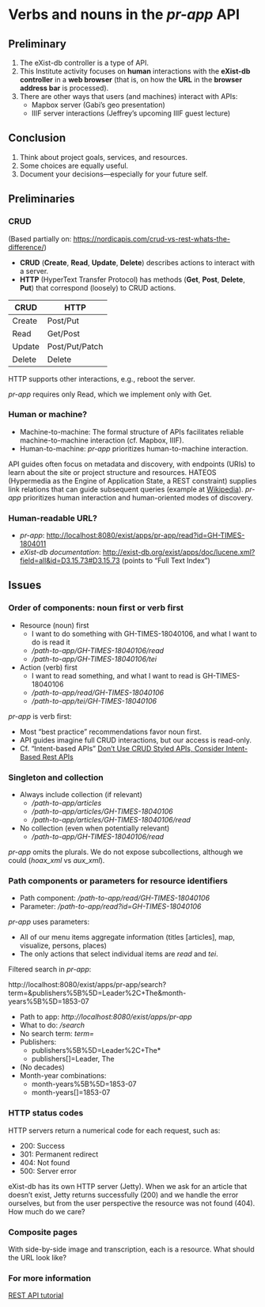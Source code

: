 # Verbs and nouns in the *pr-app* API

## Preliminary

1. The eXist-db controller is a type of API.
2. This Institute activity focuses on **human** interactions with the **eXist-db controller** in a **web browser** (that is, on how the **URL** in the **browser address bar** is processed). 
3. There are other ways that users (and machines) interact with APIs:
    * Mapbox server (Gabi’s geo presentation)
    * IIIF server interactions (Jeffrey’s upcoming IIIF guest lecture) 

## Conclusion

1. Think about project goals, services, and resources.
2. Some choices are equally useful.
3. Document your decisions—especially for your future self.

## Preliminaries

### CRUD

(Based partially on: <https://nordicapis.com/crud-vs-rest-whats-the-difference/>)

* **CRUD** (**Create**, **Read**, **Update**, **Delete**) describes actions to interact with a server. 
* **HTTP** (HyperText Transfer Protocol) has methods (**Get**, **Post**, **Delete**, **Put**) that correspond (loosely) to CRUD actions.

CRUD | HTTP
---- | ----
Create | Post/Put
Read | Get/Post
Update | Post/Put/Patch
Delete | Delete

HTTP supports other interactions, e.g., reboot the server. 

*pr-app* requires only Read, which we implement only with Get.

### Human or machine?

* Machine-to-machine: The formal structure of APIs facilitates reliable machine-to-machine interaction (cf. Mapbox, IIIF).
* Human-to-machine: *pr-app* prioritizes human-to-machine interaction.

API guides often focus on metadata and discovery, with endpoints (URIs) to learn about the site or project structure and resources. HATEOS (Hypermedia as the Engine of Application State, a REST constraint) supplies link relations that can guide subsequent queries (example at [Wikipedia](https://en.wikipedia.org/wiki/HATEOAS)). *pr-app* prioritizes human interaction and human-oriented modes of discovery.

### Human-readable URL?

* *pr-app*: <http://localhost:8080/exist/apps/pr-app/read?id=GH-TIMES-1804011>
* *eXist-db documentation*: <http://exist-db.org/exist/apps/doc/lucene.xml?field=all&id=D3.15.73#D3.15.73> (points to “Full Text Index”)

## Issues

### Order of components: noun first or verb first

* Resource (noun) first
    * I want to do something with GH-TIMES-18040106, and what I want to do is read it
    * */path-to-app/GH-TIMES-18040106/read*
    * */path-to-app/GH-TIMES-18040106/tei*
* Action (verb) first
    * I want to read something, and what I want to read is GH-TIMES-18040106
    * */path-to-app/read/GH-TIMES-18040106*
    * */path-to-app/tei/GH-TIMES-18040106*

*pr-app* is verb first:

* Most “best practice” recommendations favor noun first.
* API guides imagine full CRUD interactions, but our access is read-only.
* Cf. “Intent-based APIs” [Don’t Use CRUD Styled APIs, Consider Intent-Based Rest APIs](https://betterprogramming.pub/intent-based-rest-apis-or-an-alternative-to-crud-based-rest-apis-1815599db60a)

### Singleton and collection

* Always include collection (if relevant)
    * */path-to-app/articles*
    * */path-to-app/articles/GH-TIMES-18040106*
    * */path-to-app/articles/GH-TIMES-18040106/read*
* No collection (even when potentially relevant)
    * */path-to-app/GH-TIMES-18040106/read*

*pr-app* omits the plurals. We do not expose subcollections, although we could (*hoax_xml* vs *aux_xml*). 

### Path components or parameters for resource identifiers

* Path component: */path-to-app/read/GH-TIMES-18040106*
* Parameter: */path-to-app/read?id=GH-TIMES-18040106*

*pr-app* uses parameters:

* All of our menu items aggregate information (titles [articles], map, visualize, persons, places)
* The only actions that select individual items are *read* and *tei*.

Filtered search in *pr-app*:

http://localhost:8080/exist/apps/pr-app/search?term=&publishers%5B%5D=Leader%2C+The&month-years%5B%5D=1853-07

* Path to app: *http://localhost:8080/exist/apps/pr-app*
* What to do: */search*
* No search term: *term=*
* Publishers:
    * publishers%5B%5D=Leader%2C+The*
    * publishers[]=Leader, The
* (No decades)
* Month-year combinations:
    * month-years%5B%5D=1853-07
    * month-years[]=1853-07

### HTTP status codes

HTTP servers return a numerical code for each request, such as:

* 200: Success
* 301: Permanent redirect
* 404: Not found
* 500: Server error

eXist-db has its own HTTP server (Jetty). When we ask for an article that doesn’t exist, Jetty returns successfully (200) and we handle the error ourselves, but from the user perspective the resource was not found (404). How much do we care?

### Composite pages

With side-by-side image and transcription, each is a resource. What should the URL look like?

### For more information

[REST API tutorial](https://restfulapi.net/)
